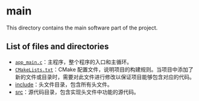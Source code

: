 # main

This directory contains the main software part of the project.

## List of files and directories

- [`app_main.c`](app_main.c)：主程序，整个程序的入口和主循环。
- [`CMakeLists.txt`](CMakeLists.txt)：CMake 配置文件，说明项目的构建规则。当项目中添加了新的文件或目录时，需要对此文件进行修改以保证项目能够包含对应的代码。
- [include](./include)：头文件目录，包含所有头文件。
- [src](./src)：源代码目录，包含实现头文件中功能的源代码。